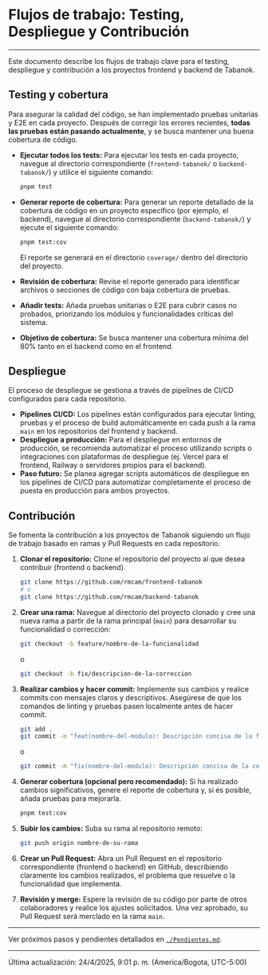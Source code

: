 # Flujos de trabajo: Testing, Despliegue y Contribución

---

Este documento describe los flujos de trabajo clave para el testing, despliegue y contribución a los proyectos frontend y backend de Tabanok.

## Testing y cobertura

Para asegurar la calidad del código, se han implementado pruebas unitarias y E2E en cada proyecto. Después de corregir los errores recientes, **todas las pruebas están pasando actualmente**, y se busca mantener una buena cobertura de código.

*   **Ejecutar todos los tests:** Para ejecutar los tests en cada proyecto, navegue al directorio correspondiente (`frontend-tabanok/` o `backend-tabanok/`) y utilice el siguiente comando:

    ```bash
    pnpm test
    ```

*   **Generar reporte de cobertura:** Para generar un reporte detallado de la cobertura de código en un proyecto específico (por ejemplo, el backend), navegue al directorio correspondiente (`backend-tabanok/`) y ejecute el siguiente comando:

    ```bash
    pnpm test:cov
    ```

    El reporte se generará en el directorio `coverage/` dentro del directorio del proyecto.

*   **Revisión de cobertura:** Revise el reporte generado para identificar archivos o secciones de código con baja cobertura de pruebas.
*   **Añadir tests:** Añada pruebas unitarias o E2E para cubrir casos no probados, priorizando los módulos y funcionalidades críticas del sistema.
*   **Objetivo de cobertura:** Se busca mantener una cobertura mínima del 80% tanto en el backend como en el frontend.

## Despliegue

El proceso de despliegue se gestiona a través de pipelines de CI/CD configurados para cada repositorio.

*   **Pipelines CI/CD:** Los pipelines están configurados para ejecutar linting, pruebas y el proceso de build automáticamente en cada push a la rama `main` en los repositorios del frontend y backend.
*   **Despliegue a producción:** Para el despliegue en entornos de producción, se recomienda automatizar el proceso utilizando scripts o integraciones con plataformas de despliegue (ej. Vercel para el frontend, Railway o servidores propios para el backend).
*   **Paso futuro:** Se planea agregar scripts automáticos de despliegue en los pipelines de CI/CD para automatizar completamente el proceso de puesta en producción para ambos proyectos.

## Contribución

Se fomenta la contribución a los proyectos de Tabanok siguiendo un flujo de trabajo basado en ramas y Pull Requests en cada repositorio.

1.  **Clonar el repositorio:** Clone el repositorio del proyecto al que desea contribuir (frontend o backend).

    ```bash
    git clone https://github.com/rmcam/frontend-tabanok
    # o
    git clone https://github.com/rmcam/backend-tabanok
    ```

2.  **Crear una rama:** Navegue al directorio del proyecto clonado y cree una nueva rama a partir de la rama principal (`main`) para desarrollar su funcionalidad o corrección:

    ```bash
    git checkout -b feature/nombre-de-la-funcionalidad
    ```

    o

    ```bash
    git checkout -b fix/descripcion-de-la-correccion
    ```

3.  **Realizar cambios y hacer commit:** Implemente sus cambios y realice commits con mensajes claros y descriptivos. Asegúrese de que los comandos de linting y pruebas pasen localmente antes de hacer commit.

    ```bash
    git add .
    git commit -m "feat(nombre-del-modulo): Descripción concisa de la funcionalidad"
    ```

    o

    ```bash
    git commit -m "fix(nombre-del-modulo): Descripción concisa de la corrección"
    ```

4.  **Generar cobertura (opcional pero recomendado):** Si ha realizado cambios significativos, genere el reporte de cobertura y, si es posible, añada pruebas para mejorarla.

    ```bash
    pnpm test:cov
    ```

5.  **Subir los cambios:** Suba su rama al repositorio remoto:

    ```bash
    git push origin nombre-de-su-rama
    ```

6.  **Crear un Pull Request:** Abra un Pull Request en el repositorio correspondiente (frontend o backend) en GitHub, describiendo claramente los cambios realizados, el problema que resuelve o la funcionalidad que implementa.
7.  **Revisión y merge:** Espere la revisión de su código por parte de otros colaboradores y realice los ajustes solicitados. Una vez aprobado, su Pull Request será merclado en la rama `main`.

---

Ver próximos pasos y pendientes detallados en [`./Pendientes.md`](./Pendientes.md).

---

Última actualización: 24/4/2025, 9:01 p. m. (America/Bogota, UTC-5:00)
